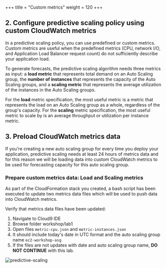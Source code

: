 +++
title = "Custom metrics"
weight = 120
+++


## 2. Configure predictive scaling policy using custom CloudWatch metrics

In a predictive scaling policy, you can use predefined or custom metrics. Custom metrics are useful when the predefined metrics (CPU, network I/O, and Application Load Balancer request count) do not sufficiently describe your application load.

To generate forecasts, the predictive scaling algorithm needs three metrics as input: a **load metric** that represents total demand on an Auto Scaling group, the **number of instances** that represents the capacity of the Auto Scaling groups, and a **scaling metric** that represents the average utilization of the instances in the Auto Scaling groups.

For the **load** metric specification, the most useful metric is a metric that represents the load on an Auto Scaling group as a whole, regardless of the group's capacity. For the **scaling** metric specification, the most useful metric to scale by is an average throughput or utilization per instance metric.

## 3. Preload CloudWatch metrics data

If you're creating a new auto scaling group for every time you deploy your application, predictive scaling needs at least 24 hours of metrics data and for this reason we will be loading data into custom CloudWatch metrics to be used for forecasting capacity for this auto scaling group.

### Prepare custom metrics data: **Load** and **Scaling** metrics

As part of the CloudFormation stack you created, a bash script has been executed to update two metrics data files which will be used to push data into CloudWatch metrics.

Verify that metrics data files have been updated:

1. Navigate to Cloud9 IDE
2. Browse folder workshop/lab1
3. Open files `metric-cpu.json` and `metric-instances.json`
4. It should include today's date in UTC format and the auto scaling group name `ec2-workshop-asg`
5. If the files are not updates with date and auto scaling group name, **DO NOT CONTINUE** with this lab.

![predictive-scaling](/images/efficient-and-resilient-ec2-auto-scaling/metrics-files.png)